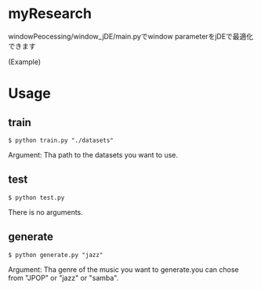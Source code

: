 # myResearch


windowPeocessing/window_jDE/main.pyでwindow parameterをjDEで最適化できます

(Example)
# Usage
## train
```
$ python train.py "./datasets"
```
Argument: Tha path to the datasets you want to use.

## test
```
$ python test.py
```
There is no arguments.

## generate
```
$ python generate.py "jazz"
```
Argument: Tha genre of the music you want to generate.you can chose from "JPOP" or "jazz" or "samba".
